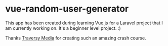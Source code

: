 # vue-random-user-generator
This app has been created during learning Vue.js for a Laravel project that I am currently working on. It's a beginner level project. :) 

Thanks [Traversy Media](https://www.youtube.com/@TraversyMedia) for creating such an amazing crash course.
